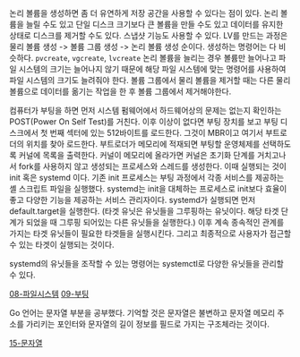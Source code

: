 논리 볼륨을 생성하면 좀 더 유연하게 저장 공간을 사용할 수 있다는 점이 있다. 논리 볼륨을 늘릴 수도 있고 단일 디스크 크기보다 큰 볼륨을 만들 수도 있고 데이터를 유지한 상태로 디스크를 제거할 수도 있다. 스냅샷 기능도 사용할 수 있다.
LV를 만드는 과정은 물리 볼륨 생성 -> 볼륨 그룹 생성 -> 논리 볼륨 생성 순이다.
생성하는 명령어는 다 비슷하다. `pvcreate`, `vgcreate`, `lvcreate`
논리 볼륨을 늘리는 경우 볼륨만 늘어나고 파일 시스템의 크기는 늘어나지 않기 때문에 해당 파일 시스템에 맞는 명령어를 사용하여  파일 시스템의 크기도 늘려줘야 한다.
볼륨 그룹에서 물리 볼륨을 제거할 때는 다른 물리 볼륨으로 데이터를 옮기는 작업을 한 후 볼륨 그룹에서 제거해야한다.

컴퓨터가 부팅을 하면 먼저 시스템 펌웨어에서 하드웨어상의 문제는 없는지 확인하는 POST(Power On Self Test)를 거친다. 이후 이상이 없다면 부팅 장치를 보고 부팅 디스크에서 첫 번째 섹터에 있는 512바이트를 로드한다. 그것이 MBR이고 여기서 부트로더의 위치를 찾아 로드한다. 
부트로더가 메모리에 적재되면 부팅할 운영체제를 선택하도록 커널에 목록을 출력한다. 
커널이 메모리에 올라가면 커널은 초기화 단계를 거치고나서 fork를 사용하지 않고 생성되는 프로세스와 스레드를 생성한다.
이때 실행되는 것이 init 혹은 systemd 이다. 기존 init 프로세스는 부팅 과정에서 각종 서비스를 제공하는 셸 스크립트 파일을 실행했다. systemd는 init을 대체하는 프로세스로 init보다 효율이 좋고 다양한 기능을 제공하는 서비스 관리자이다. 
systemd가 실행되면 먼저 default.target을 실행한다. (타겟 유닛은 유닛들을 그루핑하는 유닛이다. 해당 타겟 단계가 되었을 때 그루핑 되어있는 다른 유닛들을 실행한다.) 이후 계속 종속적인 관계를 가지는 타겟 유닛들이 필요한 타겟들을 실행시킨다. 그리고 최종적으로 사용자가 접근할 수 있는 타겟이 실행되는 것이다.

systemd의 유닛들을 조작할 수 있는 명령어는 systemctl로 다양한 유닛들을 관리할 수 있다.

[08-파일시스템](../리눅스/08-파일시스템.md)
[09-부팅](../리눅스/09-부팅.md)

Go 언어는 문자열 부분을 공부했다. 기억할 것은 문자열은 불변하고 문자열 메모리 주소를 가리키는 포인터와 문자열의 길이 정보를 필드로 가지는 구조체라는 것이다.

[15-문자열](../../../Book/Tucker의%20Go%20언어%20프로그래밍/15-문자열.md)

